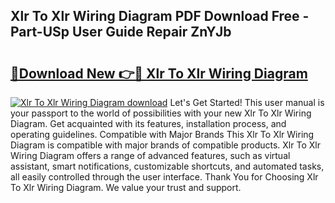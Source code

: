 ## Xlr To Xlr Wiring Diagram PDF Download Free - Part-USp User Guide Repair ZnYJb

# <h2><a href="http://dfuqpq8.blite.top/?on=Xlr+To+Xlr+Wiring+Diagram">🔗Download New 👉🔴 Xlr To Xlr Wiring Diagram</a></h2>

[![Xlr To Xlr Wiring Diagram download](https://i.imgur.com/lujVjoI.png)](http://dfuqpq8.blite.top/?on=Xlr+To+Xlr+Wiring+Diagram)
Let's Get Started! This user manual is your passport to the world of possibilities with your new Xlr To Xlr Wiring Diagram. Get acquainted with its features, installation process, and operating guidelines. Compatible with Major Brands This Xlr To Xlr Wiring Diagram is compatible with major brands of compatible products. Xlr To Xlr Wiring Diagram offers a range of advanced features, such as virtual assistant, smart notifications, customizable shortcuts, and automated tasks, all easily controlled through the user interface. Thank You for Choosing Xlr To Xlr Wiring Diagram. We value your trust and support.
